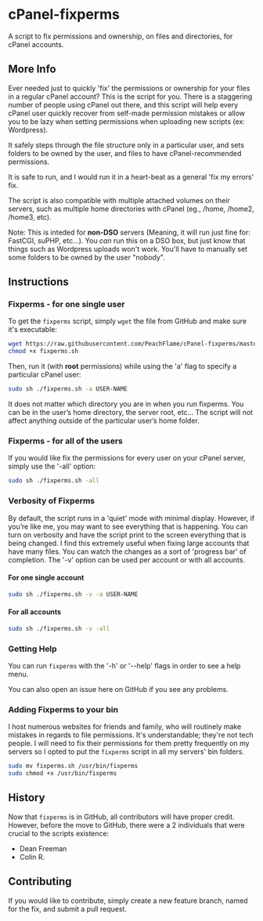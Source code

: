 # cPanel-fixperms
A script to fix permissions and ownership, on files and directories, for cPanel accounts.

## More Info
Ever needed just to quickly 'fix' the permissions or ownership for your files in a regular cPanel account? This is the script for you. There is a staggering number of people using cPanel out there, and this script will help every cPanel user quickly recover from self-made permission mistakes or allow you to be lazy when setting permissions when uploading new scripts (ex: Wordpress).

It safely steps through the file structure only in a particular user, and sets folders to be owned by the user, and files to have cPanel-recommended permissions.

It is safe to run, and I would run it in a heart-beat as a general 'fix my errors' fix.

The script is also compatible with multiple attached volumes on their servers, such as multiple home directories with cPanel (eg., /home, /home2, /home3, etc).

Note: This is inteded for **non-DSO** servers (Meaning, it will run just fine for: FastCGI, suPHP, etc...). You _can_ run this on a DSO box, but just know that things such as Wordpress uploads won't work. You'll have to manually set some folders to be owned by the user "nobody".

## Instructions

### Fixperms - for one single user

To get the `fixperms` script, simply `wget` the file from GitHub and make sure it's executable:

```bash
wget https://raw.githubusercontent.com/PeachFlame/cPanel-fixperms/master/fixperms.sh
chmod +x fixperms.sh
```

Then, run it (with **root** permissions) while using the 'a' flag to specify a particular cPanel user:
```bash
sudo sh ./fixperms.sh -a USER-NAME
```
It does not matter which directory you are in when you run fixperms. You can be in the user’s home directory, the server root, etc... The script will not affect anything outside of the particular user’s home folder.

### Fixperms - for all of the users
If you would like fix the permissions for every user on your cPanel server, simply use the '-all' option:

```bash
sudo sh ./fixperms.sh -all
```

### Verbosity of Fixperms
By default, the script runs in a 'quiet' mode with minimal display. However, if you’re like me, you may want to see everything that is happening. You can turn on verbosity and have the script print to the screen everything that is being changed. I find this extremely useful when fixing large accounts that have many files. You can watch the changes as a sort of 'progress bar' of completion. The '-v' option can be used per account or with all accounts.

#### For one single account ####
```bash
sudo sh ./fixperms.sh -v -a USER-NAME
```

#### For all accounts ####
```bash
sudo sh ./fixperms.sh -v -all
```

### Getting Help
You can run `fixperms` with the '-h' or '--help' flags in order to see a help menu.

You can also open an issue here on GitHub if you see any problems.

### Adding Fixperms to your bin
I host numerous websites for friends and family, who will routinely make mistakes in regards to file permissions. It's understandable; they're not tech people. I will need to fix their permissions for them pretty frequently on my servers so I opted to put the `fixperms` script in all my servers' bin folders.

```bash
sudo mv fixperms.sh /usr/bin/fixperms
sudo chmod +x /usr/bin/fixperms
```

## History
Now that `fixperms` is in GitHub, all contributors will have proper credit. However, before the move to GitHub, there were a 2 individuals that were crucial to the scripts existence:

- Dean Freeman
- Colin R.

## Contributing
If you would like to contribute, simply create a new feature branch, named for the fix, and submit a pull request.
